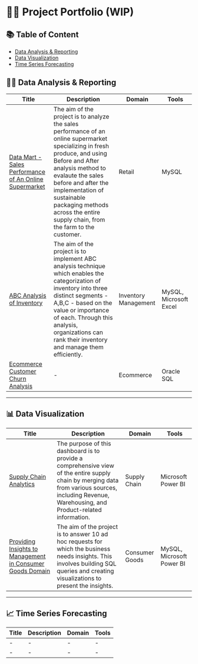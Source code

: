 # 👩‍💻 Project Portfolio (WIP)

## 📚 Table of Content
* [Data Analysis & Reporting](#-data-analysis--reporting)
* [Data Visualization](#-data-visualization)
* [Time Series Forecasting](#-time-series-forecasting)

## 👩‍💻 Data Analysis & Reporting
|Title   |Description          |Domain       |Tools
| ------------- | ------------- |  ------------- |  ------------- |
|[Data Mart - Sales Performance of An Online Supermarket](https://github.com/ritusantra/SQL-Projects/tree/main/Data%20Mart)  |The aim of the project is to analyze the sales performance of an online supermarket specializing in fresh produce, and using Before and After analysis method to evalaute the sales before and after the implementation of sustainable packaging methods across the entire supply chain, from the farm to the customer.  | Retail  | MySQL  |
|[ABC Analysis of Inventory](https://github.com/ritusantra/SQL-Projects/tree/main/ABC_Analysis)  |The aim of the project is to implement ABC analysis technique which enables the categorization of inventory into three distinct segments - A,B,C - based on the value or importance of each. Through this analysis, organizations can rank their inventory and manage them efficiently.  |Inventory Management | MySQL, Microsoft Excel  |
|[Ecommerce Customer Churn Analysis]()  | -  |Ecommerce | Oracle SQL  |
***

## 📊 Data Visualization
|Title   |Description          |Domain       |Tools
| ------------- | ------------- |  ------------- |  ------------- |
|[Supply Chain Analytics](https://github.com/ritusantra/Power-BI-Projects/tree/main/Supply%20Chain%20Analytics)    | The purpose of this dashboard is to provide a comprehensive view of the entire supply chain by merging data from various sources, including Revenue, Warehousing, and Product-related information. | Supply Chain | Microsoft Power BI |
|[Providing Insights to Management in Consumer Goods Domain](https://github.com/ritusantra/SQL-Projects/tree/main/Provide%20Insights%20to%20Management%20in%20Consumer%20Goods%20Domain)  |The aim of the project is to answer 10 ad hoc requests for which the business needs insights. This involves building SQL queries and creating visualizations to present the insights.  |Consumer Goods  |MySQL, Microsoft Power BI |

***

## 📈 Time Series Forecasting
|Title   |Description          |Domain       |Tools
| ------------- | ------------- |  ------------- |  ------------- |
|-  | -  |- | -  |
|-  | -  |- | -  |


